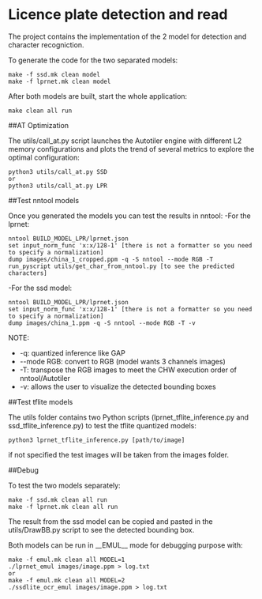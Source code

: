 # Licence plate detection and read

The project contains the implementation of the 2 model for detection and character recogniction.

To generate the code for the two separated models:

	make -f ssd.mk clean model
	make -f lprnet.mk clean model

After both models are built, start the whole application:

	make clean all run

##AT Optimization

The utils/call_at.py script launches the Autotiler engine with different L2 memory configurations and plots the trend of several metrics to explore the optimal configuration:

	python3 utils/call_at.py SSD
	or
	python3 utils/call_at.py LPR 

##Test nntool models

Once you generated the models you can test the results in nntool:
-For the lprnet:

	nntool BUILD_MODEL_LPR/lprnet.json
	set input_norm_func 'x:x/128-1' [there is not a formatter so you need to specify a normalization]
	dump images/china_1_cropped.ppm -q -S nntool --mode RGB -T
	run_pyscript utils/get_char_from_nntool.py [to see the predicted characters]

-For the ssd model:
	
	nntool BUILD_MODEL_LPR/lprnet.json
	set input_norm_func 'x:x/128-1' [there is not a formatter so you need to specify a normalization]
	dump images/china_1.ppm -q -S nntool --mode RGB -T -v

NOTE: 
- -q: quantized inference like GAP
- --mode RGB: convert to RGB (model wants 3 channels images)
- -T: transpose the RGB images to meet the CHW execution order of nntool/Autotiler
- -v: allows the user to visualize the detected bounding boxes

##Test tflite models

The utils folder contains two Python scripts (lprnet_tflite_inference.py and ssd_tflite_inference.py) to test the tflite quantized models:

	python3 lprnet_tflite_inference.py [path/to/image]

if not specified the test images will be taken from the images folder.

##Debug

To test the two models separately:

	make -f ssd.mk clean all run
	make -f lprnet.mk clean all run

The result from the ssd model can be copied and pasted in the utils/DrawBB.py script to see the detected bounding box.

Both models can be run in \_\_EMUL\_\_ mode for debugging purpose with:

	make -f emul.mk clean all MODEL=1
	./lprnet_emul images/image.ppm > log.txt
	or
	make -f emul.mk clean all MODEL=2
	./ssdlite_ocr_emul images/image.ppm > log.txt
